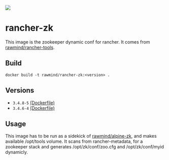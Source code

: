 [![](https://images.microbadger.com/badges/image/rawmind/rancher-zk.svg)](https://microbadger.com/images/rawmind/rancher-zk "Get your own image badge on microbadger.com")


rancher-zk
==============

This image is the zookeeper dynamic conf for rancher. It comes from [rawmind/rancher-tools][rancher-tools].

## Build

```
docker build -t rawmind/rancher-zk:<version> .
```

## Versions

- `3.4.8-5` [(Dockerfile)](https://github.com/rawmind0/rancher-zk/blob/3.4.8-5/README.md)
- `3.4.6-4` [(Dockerfile)](https://github.com/rawmind0/rancher-zk/blob/3.4.6-4/README.md)


## Usage

This image has to be run as a sidekick of [rawmind/alpine-zk][alpine-zk], and makes available /opt/tools volume. It scans from rancher-metadata, for a zookeeper stack and generates /opt/zk/conf/zoo.cfg and /opt/zk/conf/myid dynamicly.


[alpine-zk]: https://github.com/rawmind0/alpine-zk
[rancher-tools]: https://github.com/rawmind0/rancher-tools
